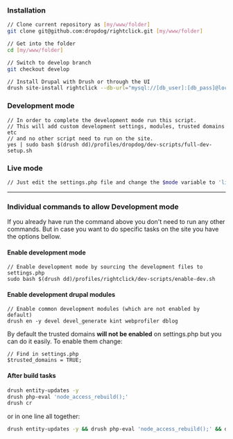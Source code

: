 ### Installation


```bash
// Clone current repository as [my/www/folder]
git clone git@github.com:dropdog/rightclick.git [my/www/folder]

// Get into the folder
cd [my/www/folder]

// Switch to develop branch
git checkout develop

// Install Drupal with Drush or through the UI
drush site-install rightclick --db-url="mysql://[db_user]:[db_pass]@localhost/[db_name]" --account-name="admin" --account-pass="admin"
```

### Development mode

```
// In order to complete the development mode run this script.
// This will add custom development settings, modules, trusted domains etc
// and no other script need to run on the site.
yes | sudo bash $(drush dd)/profiles/dropdog/dev-scripts/full-dev-setup.sh

```

### Live mode

```bash
// Just edit the settings.php file and change the $mode variable to 'live'
```

-------------

### Individual commands to allow Development mode

If you already have run the command above you don't need to run any other commands.
But in case you want to do specific tasks on the site you have the options bellow.

#### Enable development mode

```
// Enable development mode by sourcing the development files to settings.php
sudo bash $(drush dd)/profiles/rightclick/dev-scripts/enable-dev.sh
````

#### Enable development drupal modules

```
// Enable common development modules (which are not enabled by default)
drush en -y devel devel_generate kint webprofiler dblog
````

By default the trusted domains **will not be enabled** on settings.php but you can do it easily.
To enable them change:

```
// Find in settings.php
$trusted_domains = TRUE;
```

#### After build tasks

```bash
drush entity-updates -y
drush php-eval 'node_access_rebuild();'
drush cr
```

or in one line all together:

```bash
drush entity-updates -y && drush php-eval 'node_access_rebuild();' && drush cr
```
